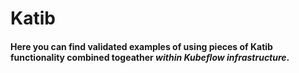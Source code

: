 # Katib 

#### Here you can find **validated** examples of using pieces of Katib functionality **combined** togeather *within Kubeflow infrastructure*. 